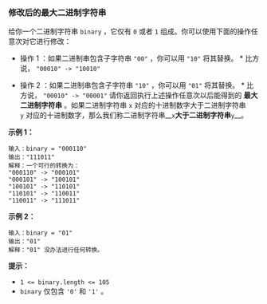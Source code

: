 ### 修改后的最大二进制字符串 ###
给你一个二进制字符串 `binary` ，它仅有 `0` 或者 `1` 组成。你可以使用下面的操作任意次对它进行修改：

* 操作 1 ：如果二进制串包含子字符串 `"00"` ，你可以用 `"10"` 将其替换。    * 比方说， `"00010" -> "10010"`

* 操作 2 ：如果二进制串包含子字符串 `"10"` ，你可以用 `"01"` 将其替换。    * 比方说， `"00010" -> "00001"`
请你返回执行上述操作任意次以后能得到的 **最大二进制字符串** 。如果二进制字符串 `x` 对应的十进制数字大于二进制字符串 `y` 对应的十进制数字，那么我们称二进制字符串__`x`__大于二进制字符串__`y`__。



**示例 1：**

```
输入：binary = "000110"
输出："111011"
解释：一个可行的转换为：
"000110" -> "000101" 
"000101" -> "100101" 
"100101" -> "110101" 
"110101" -> "110011" 
"110011" -> "111011"
```

**示例 2：**

```
输入：binary = "01"
输出："01"
解释："01" 没办法进行任何转换。
```



**提示：**

* `1 <= binary.length <= 105`
* `binary` 仅包含 `'0'` 和 `'1'` 。

